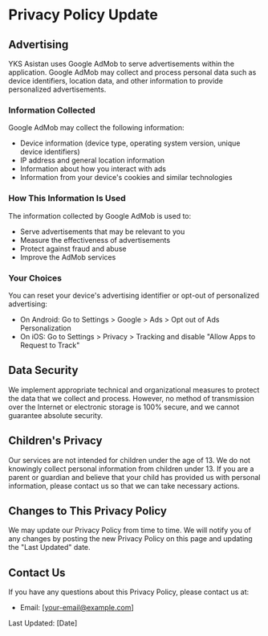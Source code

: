 # Privacy Policy Update

## Advertising

YKS Asistan uses Google AdMob to serve advertisements within the application. Google AdMob may collect and process personal data such as device identifiers, location data, and other information to provide personalized advertisements.

### Information Collected

Google AdMob may collect the following information:
- Device information (device type, operating system version, unique device identifiers)
- IP address and general location information
- Information about how you interact with ads
- Information from your device's cookies and similar technologies

### How This Information Is Used

The information collected by Google AdMob is used to:
- Serve advertisements that may be relevant to you
- Measure the effectiveness of advertisements
- Protect against fraud and abuse
- Improve the AdMob services

### Your Choices

You can reset your device's advertising identifier or opt-out of personalized advertising:
- On Android: Go to Settings > Google > Ads > Opt out of Ads Personalization
- On iOS: Go to Settings > Privacy > Tracking and disable "Allow Apps to Request to Track"

## Data Security

We implement appropriate technical and organizational measures to protect the data that we collect and process. However, no method of transmission over the Internet or electronic storage is 100% secure, and we cannot guarantee absolute security.

## Children's Privacy

Our services are not intended for children under the age of 13. We do not knowingly collect personal information from children under 13. If you are a parent or guardian and believe that your child has provided us with personal information, please contact us so that we can take necessary actions.

## Changes to This Privacy Policy

We may update our Privacy Policy from time to time. We will notify you of any changes by posting the new Privacy Policy on this page and updating the "Last Updated" date.

## Contact Us

If you have any questions about this Privacy Policy, please contact us at:
- Email: [your-email@example.com]

Last Updated: [Date] 